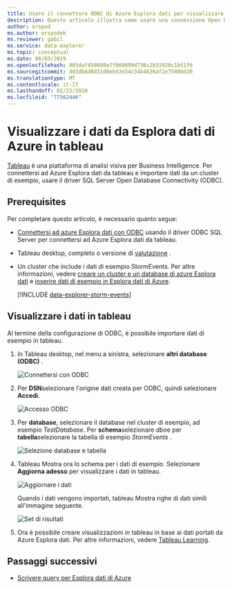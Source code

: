 ```yaml
---
title: Usare il connettore ODBC di Azure Esplora dati per visualizzare i dati Tableau
description: Questo articolo illustra come usare una connessione Open Database Connectivity (ODBC) ad Azure Esplora dati connessione per visualizzare i dati con tableau.
author: orspod
ms.author: orspodek
ms.reviewer: gabil
ms.service: data-explorer
ms.topic: conceptual
ms.date: 06/03/2019
ms.openlocfilehash: 903daf450800a7f060899d736c2b31920c1b51f6
ms.sourcegitcommit: dd3db8d8d31d0ebd3e34c34b4636af2e7540bd20
ms.translationtype: MT
ms.contentlocale: it-IT
ms.lasthandoff: 02/22/2020
ms.locfileid: "77562446"
---
```

# <a name="visualize-data-from-azure-data-explorer-in-tableau"></a>Visualizzare i dati da Esplora dati di Azure in tableau

 [Tableau](https://www.tableau.com/) è una piattaforma di analisi visiva per Business Intelligence. Per connettersi ad Azure Esplora dati da tableau e importare dati da un cluster di esempio, usare il driver SQL Server Open Database Connectivity (ODBC). 

## <a name="prerequisites"></a>Prerequisites

Per completare questo articolo, è necessario quanto segue:

* [Connettersi ad azure Esplora dati con ODBC](connect-odbc.md) usando il driver ODBC SQL Server per connettersi ad Azure Esplora dati da tableau. 

* Tableau desktop, completo o versione di [valutazione](https://www.tableau.com/products/desktop/download) .

* Un cluster che include i dati di esempio StormEvents. Per altre informazioni, vedere [creare un cluster e un database di azure Esplora dati](create-cluster-database-portal.md) e [inserire dati di esempio in Esplora dati di Azure](ingest-sample-data.md).

    [!INCLUDE [data-explorer-storm-events](../../includes/data-explorer-storm-events.md)]

## <a name="visualize-data-in-tableau"></a>Visualizzare i dati in tableau 

Al termine della configurazione di ODBC, è possibile importare dati di esempio in tableau.

1. In Tableau desktop, nel menu a sinistra, selezionare **altri database (ODBC)** .

    ![Connettersi con ODBC](media/tableau/connect-odbc.png)

1. Per **DSN**selezionare l'origine dati creata per ODBC, quindi selezionare **Accedi**.

    ![Accesso ODBC](media/tableau/odbc-sign-in.png)

1. Per **database**, selezionare il database nel cluster di esempio, ad esempio *TestDatabase*. Per **schema**selezionare *dbo*e per **tabella**selezionare la tabella di esempio *StormEvents* .

    ![Selezione database e tabella](media/tableau/select-database-table.png)

1. Tableau Mostra ora lo schema per i dati di esempio. Selezionare **Aggiorna adesso** per visualizzare i dati in tableau.

    ![Aggiornare i dati](media/tableau/update-data.png)

    Quando i dati vengono importati, tableau Mostra righe di dati simili all'immagine seguente.

    ![Set di risultati](media/tableau/result-set.png)

1. Ora è possibile creare visualizzazioni in tableau in base ai dati portati da Azure Esplora dati. Per altre informazioni, vedere [Tableau Learning](https://www.tableau.com/learn).

## <a name="next-steps"></a>Passaggi successivi

* [Scrivere query per Esplora dati di Azure](write-queries.md)
